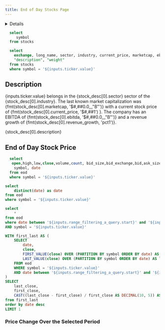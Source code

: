 ```yaml
---
title: End of Day Stocks Page
---
```


<Details title='Explore Stocks End of Day Information'>
  This page utitlizes end of day stock information from ThetaData
</Details>

```sql symbols 
  select
     symbol 
  from stocks
```

<Dropdown data={symbols} name=ticker value=symbol title="select a ticker" defaultValue="AAPL">
</Dropdown>

```sql stock_desc
  select
    exchange, long_name, sector, industry, current_price, marketcap, ebitda, revenue_growth,
    "description", "weight"
  from stocks
  where symbol = '${inputs.ticker.value}'
```

## Description
<!-- <p style="font-size: 14px;"> -->
{inputs.ticker.value} belongs in the {stock_desc[0].sector} sector of the {stock_desc[0].industry}. The last known market capitalization was {fmt(stock_desc[0].marketcap, '$#,##0.0,,,"B"')} with a current stock price of {fmt(stock_desc[0].current_price, '$#,##1') }. The company has an EBITDA of {fmt(stock_desc[0].ebitda, '$#,##0.0,,,"B"')} and a revenue growth of {fmt(stock_desc[0].revenue_growth, 'pct1')}.

<Accordion>
  <AccordionItem title="Company Description">
    <p style="font-size: 14px;"> {stock_desc[0].description}</p>
  </AccordionItem>
</Accordion>


## End of Day Stock Price
```sql eod 
  select 
   open,high,low,close,volume,count, bid_size,bid_exchange,bid,ask_size,ask_exchange,ask,
    symbol, date 
  from eod
  where symbol = '${inputs.ticker.value}'
```

```sql dates
select 
    distinct(date) as date
from eod
where symbol = '${inputs.ticker.value}'
```
<DateRange
    name=range_filtering_a_query
    data={dates}
    dates=date
/>

```sql filtered_query
select 
    *
from eod
where date between '${inputs.range_filtering_a_query.start}' and '${inputs.range_filtering_a_query.end}'
AND symbol = '${inputs.ticker.value}'
```

```sql priceDelta
WITH first_last AS (
    SELECT 
        date,
        close,
        FIRST_VALUE(close) OVER (PARTITION BY symbol ORDER BY date) AS first_close,
        LAST_VALUE(close) OVER (PARTITION BY symbol ORDER BY date) AS last_close
    FROM eod
    WHERE symbol = '${inputs.ticker.value}'
    AND date between '${inputs.range_filtering_a_query.start}' and '${inputs.range_filtering_a_query.end}'
)
SELECT 
    last_close,
    first_close,
    CAST((last_close - first_close) / first_close AS DECIMAL(10, 5)) AS pct_change
from first_last
order by date desc
LIMIT 1
```
### Price Change Over the Selected Period
<Delta data={priceDelta} column=pct_change fmt=pct1 />

<LineChart
    data={filtered_query}
    x=date
    y=close
/>

<DataTable data={filtered_query}> 
  <Column id=open fmt='$#,##0.00' /> 
	<Column id=high fmt='$#,##0.00'/> 
	<Column id=low fmt='$#,##0.00'/> 
	<Column id=close fmt='$#,##0.00'/> 
	<Column id=volume/> 
	<Column id=bid_size/> 
	<Column id=bid fmt='$#,##0.00'/> 
	<Column id=ask_size/> 
	<Column id=ask fmt='$#,##0.00'/> 
	<Column id=date/> 
</DataTable>